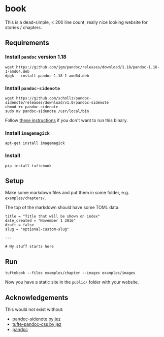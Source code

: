 # book

This is a dead-simple, < 200 line count, really nice looking website for stories / chapters.

## Requirements

### Install `pandoc` version 1.18

```
wget https://github.com/jgm/pandoc/releases/download/1.18/pandoc-1.18-1-amd64.deb
dpgk --install pandoc-1.18-1-amd64.deb
```

### Install `pandoc-sidenote`

```
wget https://github.com/schollz/pandoc-sidenote/releases/download/v1.0/pandoc-sidenote
chmod +x pandoc-sidenote
sudo mv pandoc-sidenote /usr/local/bin
```

Follow [these instructions](https://github.com/jez/pandoc-sidenote) if you don't want to run this binary.

### Install `imagemagick`

```
apt-get install imagemagick
```

### Install 

```
pip install tuftebook
```

## Setup

Make some markdown files and put them in some folder, e.g. `examples/chapters/`.

The top of the markdown should have some TOML data:

```
title = "Title that will be shown on index"
date_created = "November 1 2016"
draft = false
slug = "optional-custom-slug"

---

# My stuff starts here
```

## Run 

```
tuftebook --files examples/chapter --images examples/images
```

Now you have a static site in the `public/` folder with your website.

## Acknowledgements

This would not exist without:

- [pandoc-sidenote by jez](https://github.com/jez/pandoc-sidenote)
- [tufte-pandoc-css by jez](https://github.com/jez/tufte-pandoc-css)
- [pandoc](http://pandoc.org/)
